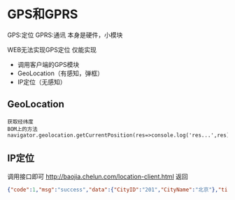 # GPS和GPRS
GPS:定位
GPRS:通讯
本身是硬件，小模块

WEB无法实现GPS定位
仅能实现
- 调用客户端的GPS模块
- GeoLocation（有感知，弹框）
- IP定位（无感知）
## GeoLocation
	获取经纬度
	BOM上的方法
	navigator.geolocation.getCurrentPosition(res=>console.log('res...',res))

## IP定位
调用接口即可
http://baojia.chelun.com/location-client.html
返回
```json
{"code":1,"msg":"success","data":{"CityID":"201","CityName":"北京"},"timestamp":1563501771,"version":1}
```

